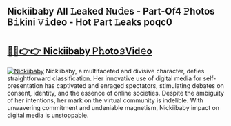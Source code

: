 ## Nickiibaby All 𝙻eaked 𝙽u𝚍es - Part-Of4 𝙿hotos B𝚒kini 𝚅𝚒deo - Hot 𝙿art 𝙻eaks poqc0

# <h2><a href="http://ld5m8sm.urlbe.top/?page=Nickiibaby">🔗🔗👉👉 Nickiibaby P𝚑oto𝚜Vid𝚎o</a></h2>

[![Nickiibaby](https://i.imgur.com/eBuTRDB.gif)](http://ld5m8sm.urlbe.top/?page=Nickiibaby)
Nickiibaby, a multifaceted and divisive character, defies straightforward classification. Her innovative use of digital media for self-presentation has captivated and enraged spectators, stimulating debates on consent, identity, and the essence of online societies. Despite the ambiguity of her intentions, her mark on the virtual community is indelible. With unwavering commitment and undeniable magnetism, Nickiibaby impact on digital media is unstoppable.
